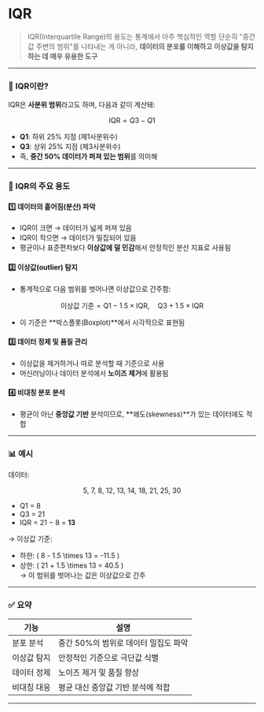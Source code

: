 # IQR
> IQR(Interquartile Range)의 용도는 통계에서 아주 핵심적인 역할
> 단순히 "중간값 주변의 범위"를 나타내는 게 아니라, **데이터의 분포를 이해하고 이상값을 탐지하는 데 매우 유용한 도구**  

---

### 📐 IQR이란?

IQR은 **사분위 범위**라고도 하며, 다음과 같이 계산돼:

```math
\text{IQR} = Q3 - Q1
```

- **Q1**: 하위 25% 지점 (제1사분위수)
- **Q3**: 상위 25% 지점 (제3사분위수)
- 즉, **중간 50% 데이터가 퍼져 있는 범위**를 의미해

---

### 🎯 IQR의 주요 용도

#### 1️⃣ **데이터의 흩어짐(분산) 파악**
- IQR이 크면 → 데이터가 넓게 퍼져 있음
- IQR이 작으면 → 데이터가 밀집되어 있음
- 평균이나 표준편차보다 **이상값에 덜 민감**해서 안정적인 분산 지표로 사용됨

#### 2️⃣ **이상값(outlier) 탐지**
- 통계적으로 다음 범위를 벗어나면 이상값으로 간주함:
 ```math
  \text{이상값 기준} = \text{Q1} - 1.5 \times \text{IQR},\quad \text{Q3} + 1.5 \times \text{IQR}
````
- 이 기준은 **박스플롯(Boxplot)**에서 시각적으로 표현됨

#### 3️⃣ **데이터 정제 및 품질 관리**
- 이상값을 제거하거나 따로 분석할 때 기준으로 사용
- 머신러닝이나 데이터 분석에서 **노이즈 제거**에 활용됨

#### 4️⃣ **비대칭 분포 분석**
- 평균이 아닌 **중앙값 기반** 분석이므로, **왜도(skewness)**가 있는 데이터에도 적합

---

### 📊 예시

데이터:  
```math
 5,\ 7,\ 8,\ 12,\ 13,\ 14,\ 18,\ 21,\ 25,\ 30 
```
- Q1 = 8  
- Q3 = 21  
- IQR = 21 − 8 = **13**

→ 이상값 기준:  
- 하한: \( 8 - 1.5 \times 13 = -11.5 \)  
- 상한: \( 21 + 1.5 \times 13 = 40.5 \)  
→ 이 범위를 벗어나는 값은 이상값으로 간주

---

### ✅ 요약

| 기능 | 설명 |
|------|------|
| 분포 분석 | 중간 50%의 범위로 데이터 밀집도 파악 |
| 이상값 탐지 | 안정적인 기준으로 극단값 식별 |
| 데이터 정제 | 노이즈 제거 및 품질 향상 |
| 비대칭 대응 | 평균 대신 중앙값 기반 분석에 적합 |

---
